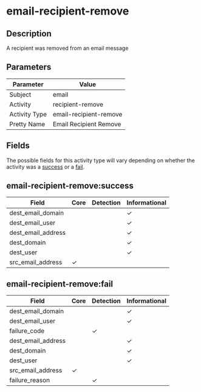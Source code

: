 email-recipient-remove
======================

Description
-----------
A recipient was removed from an email message

Parameters
----------
| Parameter     | Value                  |
| ------------- | ---------------------- |
| Subject       | email                  |
| Activity      | recipient-remove       |
| Activity Type | email-recipient-remove |
| Pretty Name   | Email Recipient Remove |


Fields
------

The possible fields for this activity type will vary depending on whether the activity was a [success](#email-recipient-removesuccess) or a [fail](#email-recipient-removefail).


email-recipient-remove:success
------------------------------

| Field              | Core     | Detection | Informational |
| ------------------ | -------- | --------- | ------------- |
| dest_email_domain  |          |           | &#10003;      |
| dest_email_user    |          |           | &#10003;      |
| dest_email_address |          |           | &#10003;      |
| dest_domain        |          |           | &#10003;      |
| dest_user          |          |           | &#10003;      |
| src_email_address  | &#10003; |           |               |

email-recipient-remove:fail
---------------------------

| Field              | Core     | Detection | Informational |
| ------------------ | -------- | --------- | ------------- |
| dest_email_domain  |          |           | &#10003;      |
| dest_email_user    |          |           | &#10003;      |
| failure_code       |          | &#10003;  |               |
| dest_email_address |          |           | &#10003;      |
| dest_domain        |          |           | &#10003;      |
| dest_user          |          |           | &#10003;      |
| src_email_address  | &#10003; |           |               |
| failure_reason     |          | &#10003;  |               |